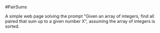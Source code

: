 #PairSums

A simple web page solving the prompt "Given an array of integers, find all paired that sum up to a given number X", 
assuming the array of integers is sorted.
